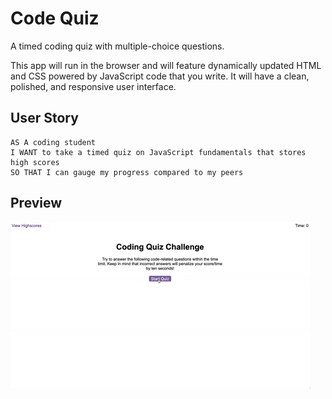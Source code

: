 # Code Quiz
A timed coding quiz with multiple-choice questions. 

This app will run in the browser and will feature dynamically updated HTML and CSS powered by JavaScript code that you write. It will have a clean, polished, and responsive user interface. 


## User Story

```
AS A coding student
I WANT to take a timed quiz on JavaScript fundamentals that stores high scores
SO THAT I can gauge my progress compared to my peers
```

## Preview

![A user clicks through an interactive coding quiz, then enters initials to save the high score before resetting and starting over.](./assets/images/04-web-apis-homework-demo.gif)
